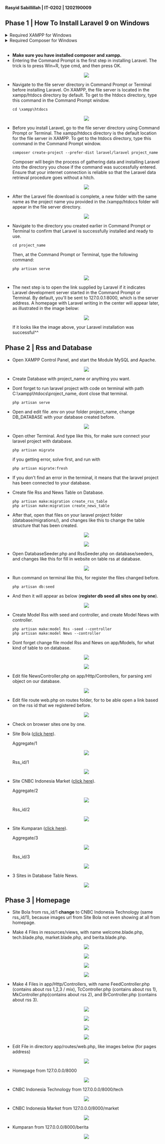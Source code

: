 **Rasyid Sabillillah | IT-0202 | 1202190009**

## Phase 1  | How To Install Laravel 9 on Windows

<details> <summary> Required XAMPP for Windows</summary>

### Install from www.apachefriends.org
- [Installer XAMPP](https://www.apachefriends.org/xampp-files/8.1.6/xampp-windows-x64-8.1.6-0-VS16-installer.exe)    `Windows 2008, 2012, Vista, 7, 8 (Important: XP or 2003 not supported`
    
    **Component Install**: MySQL, phpMyAdmin

</details>

<details> <summary> Required Composer for Windows</summary>

- [Installer Composer](https://getcomposer.org/Composer-Setup.exe)
- After downloading the Composer file, open the file and follow the installation instructions below: 
   <p align="center"><img src= "https://github.com/acid99/Integratif-Rasyid_Sabillillah-1202190009/blob/main/assets/laravel/Screenshot_1.png?raw=true"></p>
   First, a page like the one in the image above will appear. Click Next to continue with the installation process.
- Make sure to select the installation location Composer running at C:\xampp\php\php.exe. Click Next if the php file location is correct.
   <p align="center"><img src= "https://github.com/acid99/Integratif-Rasyid_Sabillillah-1202190009/blob/main/assets/laravel/Screenshot_2.png?raw=true"></p>
- After that, you'll be asked if you want to utilize a proxy or not. Click the button and input your proxy URL if you want to use one. If you don't wish to use a proxy, proceed with the installation by clicking Next.
   <p align="center"><img src= "https://github.com/acid99/Integratif-Rasyid_Sabillillah-1202190009/blob/main/assets/laravel/Screenshot_3.png?raw=true"></p>
- Next, double-check that the installation process is operating in the correct directory, which is C:xamppphpphp.exe. If everything seems good, click Install. The next screen displays a notification that the Windows environment has changed. This modification makes it possible to run Composer from the Command Prompt.
   <p align="center"><img src= "https://github.com/acid99/Integratif-Rasyid_Sabillillah-1202190009/blob/main/assets/laravel/Screenshot_4.png?raw=true"></p>
- When the installation is finished, close the Composer installation window by clicking Finish.
   <p align="center"><img src= "https://github.com/acid99/Integratif-Rasyid_Sabillillah-1202190009/blob/main/assets/laravel/Screenshot_5.png?raw=true"></p>
- Following the completion of the Composer installation, use the Command Prompt to verify the Composer installation. The key is to press Win + R, type cmd, and then click Ok. 
   <p align="center"><img src= "https://github.com/acid99/Integratif-Rasyid_Sabillillah-1202190009/blob/main/assets/laravel/cmd.png?raw=true"></p>
- After that, you'll be taken to the Command Prompt window. To see if the installation was successful, run the command below.
   <p align="center"><img src= "https://github.com/acid99/Integratif-Rasyid_Sabillillah-1202190009/blob/main/assets/laravel/Screenshot_6.png?raw=true"></p>
   Your installation was successful if it looks like the image above.
</details>
<br>

- **Make sure you have installed composer and xampp.**
- Entering the Command Prompt is the first step in installing Laravel. The trick is to press Win+R, type cmd, and then press OK.
  <p align="center"><img src= "https://github.com/acid99/Integratif-Rasyid_Sabillillah-1202190009/blob/main/assets/laravel/cmd.png?raw=true"></p>
- Navigate to the file server directory in Command Prompt or Terminal before installing Laravel. On XAMPP, the file server is located in the xampp/htdocs directory by default. To get to the htdocs directory, type this command in the Command Prompt window.
    ```
    cd \xampp\htdocs 
    ```  
    <p align="center"><img src= "https://github.com/acid99/Integratif-Rasyid_Sabillillah-1202190009/blob/main/assets/laravel/Screenshot_7.png?raw=true"></p>
- Before you install Laravel, go to the file server directory using Command Prompt or Terminal. The xampp/htdocs directory is the default location for the file server in XAMPP. To get to the htdocs directory, type this command in the Command Prompt window.
    ```
    composer create-project --prefer-dist laravel/laravel project_name 
    ```  
    Composer will begin the process of gathering data and installing Laravel into the directory you chose if the command was successfully entered. Ensure that your internet connection is reliable so that the Laravel data retrieval procedure goes without a hitch.
    <p align="center"><img src= "https://github.com/acid99/Integratif-Rasyid_Sabillillah-1202190009/blob/main/assets/laravel/Screenshot_8.png?raw=true"></p>
- After the Laravel file download is complete, a new folder with the same name as the project name you provided in the /xampp/htdocs folder will appear in the file server directory.
  <p align="center"><img src= "https://github.com/acid99/Integratif-Rasyid_Sabillillah-1202190009/blob/main/assets/laravel/Screenshot_9.png?raw=true"></p>
- Navigate to the directory you created earlier in Command Prompt or Terminal to confirm that Laravel is successfully installed and ready to use.
    ```
    cd project_name
    ```  
    Then, at the Command Prompt or Terminal, type the following command:
    ```
    php artisan serve
    ```  
    <p align="center"><img src= "https://github.com/acid99/Integratif-Rasyid_Sabillillah-1202190009/blob/main/assets/laravel/Screenshot_10.png?raw=true"></p>
- The next step is to open the link supplied by Laravel if it indicates Laravel development server started in the Command Prompt or Terminal. By default, you'll be sent to 127.0.0.1:8000, which is the server address. A homepage with Laravel writing in the center will appear later, as illustrated in the image below:
  <p align="center"><img src= "https://github.com/acid99/Integratif-Rasyid_Sabillillah-1202190009/blob/main/assets/laravel/Screenshot_11.png?raw=true"></p>
  If it looks like the image above, your Laravel installation was successful^^

## Phase 2  | Rss and Database 

- Open XAMPP Control Panel, and start the Module MySQL and Apache.
    <p align="center"><img src= "https://github.com/acid99/Integratif--Rasyid_Sabillillah--1202190009-/blob/main/assets/progress%202/step/Screenshot_0.png?raw=true"></p>
- Create Database with project_name or anything you want.
- Dont forget to run laravel project with code on terminal with path C:\xampp\htdocs\project_name, dont close that terminal.
    ```
    php artisan serve
    ```  
- Open and edit file .env on your folder project_name, change DB_DATABASE with your database created before.
    <p align="center"><img src= "https://github.com/acid99/Integratif--Rasyid_Sabillillah--1202190009-/blob/main/assets/progress%202/step/Screenshot_1.png?raw=true"></p>
- Open other Terminal. And type like this, for make sure connect your laravel project with database. 
    ```
    php artisan migrate
    ```  
    if you getting error, solve first, and run with
    ```
    php artisan migrate:fresh
    ```  
- If you don't find an error in the terminal, it means that the laravel project  has been connected to your database.
- Create file Rss and News Table on Database.
    ```
   php artisan make:migration create_rss_table
   php artisan make:migration create_news_table
    ```  
- After that, open that files on your laravel project folder (database/migrations/), and changes like this to change the table structure that has been created.
    <p align="center"><img src= "https://github.com/acid99/Integratif--Rasyid_Sabillillah--1202190009-/blob/main/assets/progress%202/step/Screenshot_2.png?raw=true"></p>
    <p align="center"><img src= "https://github.com/acid99/Integratif--Rasyid_Sabillillah--1202190009-/blob/main/assets/progress%202/step/Screenshot_3.png?raw=true"></p>
- Open DatabaseSeeder.php and RssSeeder.php on database/seeders, and changes like this for fill in website on table rss at database.
    <p align="center"><img src= "https://github.com/acid99/Integratif--Rasyid_Sabillillah--1202190009-/blob/main/assets/progress%202/step/Screenshot_4.png?raw=true"></p>
- Run command on terminal like this, for register the files changed before.
    ```
    php artisan db:seed
    ```  
- And then it will appear as below (**register db seed all sites one by one**).
      <p align="center"><img src= "https://github.com/acid99/Integratif--Rasyid_Sabillillah--1202190009-/blob/main/assets/progress%202/step/Screenshot_4_1.png?raw=true"></p>
- Create Model Rss with seed and controller, and create Model News with controller.
    ```
   php artisan make:model Rss -seed --controller
   php artisan make:model News --controller
    ```
- Dont forget change file model Rss and News on app/Models, for what kind of table to on database.
    <p align="center"><img src= "https://github.com/acid99/Integratif--Rasyid_Sabillillah--1202190009-/blob/main/assets/progress%202/step/Screenshot_6.png?raw=true"></p>
    <p align="center"><img src= "https://github.com/acid99/Integratif--Rasyid_Sabillillah--1202190009-/blob/main/assets/progress%202/step/Screenshot_5.png?raw=true"></p>
- Edit file NewsController.php on app/Http/Controllers, for parsing xml object on our database.
    <p align="center"><img src= "https://github.com/acid99/Integratif--Rasyid_Sabillillah--1202190009-/blob/main/assets/progress%202/step/Screenshot_7.png?raw=true"></p>
- Edit file route web.php on routes folder, for to be able open a link based on the rss id that we registered before.
    <p align="center"><img src= "https://github.com/acid99/Integratif--Rasyid_Sabillillah--1202190009-/blob/main/assets/progress%202/step/Screenshot_8.png?raw=true"></p>
- Check on browser sites one by one.
- Site Bola ([click here](https://www.bola.net/feed/)).
  
  Aggregate/1
  <p align="center"><img src= "https://github.com/acid99/Integratif--Rasyid_Sabillillah--1202190009-/blob/main/assets/progress%202/Screenshot_1.png?raw=true"></p>
  Rss_id/1
  <p align="center"><img src= "https://github.com/acid99/Integratif--Rasyid_Sabillillah--1202190009-/blob/main/assets/progress%202/Screenshot_2.png?raw=true"></p>

- Site CNBC Indonesia Market ([click here](https://www.cnbcindonesia.com/market/rss/)).
  
  Aggregate/2
  <p align="center"><img src= "https://github.com/acid99/Integratif--Rasyid_Sabillillah--1202190009-/blob/main/assets/progress%202/Screenshot_3.png?raw=true"></p>
  Rss_id/2
  <p align="center"><img src= "https://github.com/acid99/Integratif--Rasyid_Sabillillah--1202190009-/blob/main/assets/progress%202/Screenshot_4.png?raw=true"></p>

- Site Kumparan ([click here](https://lapi.kumparan.com/v2.0/rss/)).
  
  Aggregate/3
  <p align="center"><img src= "https://github.com/acid99/Integratif--Rasyid_Sabillillah--1202190009-/blob/main/assets/progress%202/Screenshot_5.png?raw=true"></p>
  Rss_id/3
  <p align="center"><img src= "https://github.com/acid99/Integratif--Rasyid_Sabillillah--1202190009-/blob/main/assets/progress%202/Screenshot_6.png?raw=true"></p>

- 3 Sites in Database Table News.
  <p align="center"><img src= "https://github.com/acid99/Integratif--Rasyid_Sabillillah--1202190009-/blob/main/assets/progress%202/Screenshot_7.png?raw=true"></p>


## Phase 3  | Homepage

- Site Bola from rss_id/1 **change** to CNBC Indonesia Technology (same rss_id/1), because images url from Site Bola not even showing at all from homepage.
  
- Make 4 Files in resources/views, with name welcome.blade.php, tech.blade.php, market.blade.php, and berita.blade.php.
  <p align="center"><img src= "https://github.com/acid99/Integratif--Rasyid_Sabillillah--1202190009-/blob/main/assets/progress%203/Screenshot_1.png?raw=true"></p>
  <p align="center"><img src= "https://github.com/acid99/Integratif--Rasyid_Sabillillah--1202190009-/blob/main/assets/progress%203/Screenshot_2.png?raw=true"></p>
  <p align="center"><img src= "https://github.com/acid99/Integratif--Rasyid_Sabillillah--1202190009-/blob/main/assets/progress%203/Screenshot_3.png?raw=true"></p>
  <p align="center"><img src= "https://github.com/acid99/Integratif--Rasyid_Sabillillah--1202190009-/blob/main/assets/progress%203/Screenshot_4.png?raw=true"></p>

- Make 4 Files in app/Http/Controllers, with name FeedController.php (contains about rss 1,2,3 / mix), TcController.php (contains about rss 1), MkController.php(contains about rss 2), and BrController.php (contains about rss 3).
  <p align="center"><img src= "https://github.com/acid99/Integratif--Rasyid_Sabillillah--1202190009-/blob/main/assets/progress%203/Screenshot_5.png?raw=true"></p>
  <p align="center"><img src= "https://github.com/acid99/Integratif--Rasyid_Sabillillah--1202190009-/blob/main/assets/progress%203/Screenshot_6.png?raw=true"></p>
  <p align="center"><img src= "https://github.com/acid99/Integratif--Rasyid_Sabillillah--1202190009-/blob/main/assets/progress%203/Screenshot_7.png?raw=true"></p>
  <p align="center"><img src= "https://github.com/acid99/Integratif--Rasyid_Sabillillah--1202190009-/blob/main/assets/progress%203/Screenshot_8.png?raw=true"></p>

- Edit File in directory app/routes/web.php, like images below (for pages address)
  <p align="center"><img src= "https://github.com/acid99/Integratif--Rasyid_Sabillillah--1202190009-/blob/main/assets/progress%203/Screenshot_9.png?raw=true"></p>

- Homepage from 127.0.0.0/8000
  <p align="center"><img src= "https://github.com/acid99/Integratif--Rasyid_Sabillillah--1202190009-/blob/main/assets/progress%203/home.png?raw=true"></p>

- CNBC Indonesia Technology from 127.0.0.0/8000/tech
  <p align="center"><img src= "https://github.com/acid99/Integratif--Rasyid_Sabillillah--1202190009-/blob/main/assets/progress%203/tech.png?raw=true"></p>

- CNBC Indonesia Market from 127.0.0.0/8000/market
  <p align="center"><img src= "https://github.com/acid99/Integratif--Rasyid_Sabillillah--1202190009-/blob/main/assets/progress%203/market.png?raw=true"></p>

- Kumparan from 127.0.0.0/8000/berita
  <p align="center"><img src= "https://github.com/acid99/Integratif--Rasyid_Sabillillah--1202190009-/blob/main/assets/progress%203/berita.png?raw=true"></p>